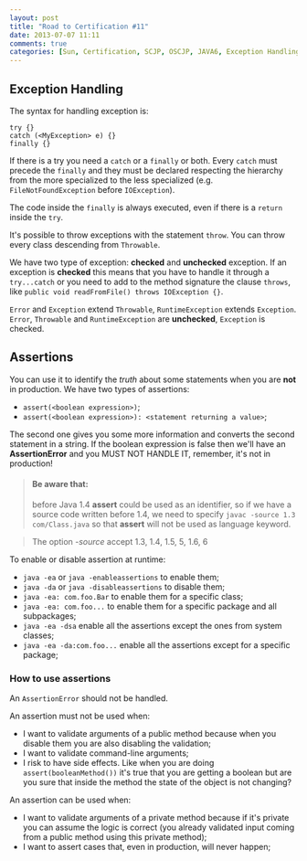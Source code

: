 ```yaml
---
layout: post
title: "Road to Certification #11"
date: 2013-07-07 11:11
comments: true
categories: [Sun, Certification, SCJP, OSCJP, JAVA6, Exception Handling]
---
```


## Exception Handling
The syntax for handling exception is:

~~~~~~~~
try {}
catch (<MyException> e) {}
finally {}
~~~~~~~~

If there is a try you need a `catch` or a `finally` or both. Every `catch` must precede the `finally` and they must be declared respecting the hierarchy from the more specialized to the less specialized (e.g. `FileNotFoundException` before `IOException`).
<!-- more -->
The code inside the `finally` is always executed, even if there is a `return` inside the `try`.

It's possible to throw exceptions with the statement `throw`. You can throw every class descending from `Throwable`.

We have two type of exception: **checked** and **unchecked** exception. If an exception is **checked** this means that you have to handle it through a `try...catch` or you need to add to the method signature the clause `throws`, like `public void readFromFile() throws IOException {}`.

`Error` and `Exception` extend `Throwable`, `RuntimeException` extends `Exception`. `Error`, `Throwable` and `RuntimeException` are **unchecked**, `Exception` is checked.

## Assertions
You can use it to identify the *truth* about some statements when you are **not** in production. We have two types of assertions:

* `assert(<boolean expression>)`;
* `assert(<boolean expression>): <statement returning a value>`;

The second one gives you some more information and converts the second statement in a string. If the boolean expression is false then we'll have an **AssertionError** and you MUST NOT HANDLE IT, remember, it's not in production!

> #### Be aware that:
> before Java 1.4 **assert** could be used as an identifier, so if we have a source code written before 1.4, we need to specify `javac -source 1.3 com/Class.java` so that **assert** will not be used as language keyword.

> The option *-source* accept 1.3, 1.4, 1.5, 5, 1.6, 6

To enable or disable assertion at runtime:

* `java -ea` or `java -enableassertions` to enable them;
* `java -da` or `java -disableassertions` to disable them;
* `java -ea: com.foo.Bar` to enable them for a specific class;
* `java -ea: com.foo...` to enable them for a specific package and all subpackages;
* `java -ea -dsa` enable all the assertions except the ones from system classes;
* `java -ea -da:com.foo...` enable all the assertions except for a specific package;

### How to use assertions
An `AssertionError` should not be handled.

An assertion must not be used when:

* I want to validate arguments of a public method because when you disable them you are also disabling the validation;
* I want to validate command-line arguments;
* I risk to have side effects. Like when you are doing `assert(booleanMethod())` it's true that you are getting a boolean but are you sure that inside the method the state of the object is not changing?

An assertion can be used when:

* I want to validate arguments of a private method because if it's private you can assume the logic is correct (you already validated input coming from a public method using this private method);
* I want to assert cases that, even in production, will never happen;
